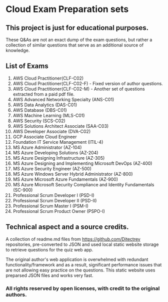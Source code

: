 # Cloud Exam Preparation sets

## This project is just for educational purposes.
These Q&As are not an exact dump of the exam questions, but rather a collection of similar questions that serve as an additional source of knowledge.

## List of Exams
1. AWS Cloud Practitioner(CLF-C02) 
2. AWS Cloud Practitioner(CLF-C02-F) - Fixed version of author questions.
3. AWS Cloud Practitioner(CLF-C02-M) - Another set of questions extracted from a paid pdf file.
4. AWS Advanced Networking Specialty (ANS-C01)
5. AWS Data Analytics (DAS-C01)
6. AWS Database (DBS-C01)
7. AWS Machine Learning (MLS-C01)
8. AWS Security (SCS-C02)
9. AWS Solutions Architect Associate (SAA-C03)
10. AWS Developer Associate (DVA-C02)
11. GCP Associate Cloud Engineer
12. Foundation IT Service Management (ITIL-4)
13. MS Azure Administrator (AZ-104)
14. MS Azure Developing Solutions (AZ-204)
15. MS Azure Designing Infrastructure (AZ-305)
16. MS Azure Designing and Implementing Microsoft DevOps (AZ-400)
17. MS Azure Security Engineer (AZ-500)
18. MS Azure Windows Server Hybrid Administrator (AZ-800)
19. MS Azure Microsoft Azure Fundamentals (AZ-900)
20. MS Azure Microsoft Security Compliance and Identity Fundamentals (SC-900)
21. Professional Scrum Developer I (PSD-I)
22. Professional Scrum Developer II (PSD-II)
23. Professional Scrum Master I (PSM-I)
24. Professional Scrum Product Owner (PSPO-I)

## Technical aspect and a source credits.
A collection of readme.md files from https://github.com/Ditectrev repositories, pre-converted to JSON and used local static website storage to retrieve questions for the quiz web app.

The original author's web application is overwhelmed with redundant functionality/framework and as a result, significant performance issues that are not allowing easy practice on the questions.
This static website uses preparsed JSON files and works very fast.

### All rights reserved by open licenses, with credit to the original authors.
